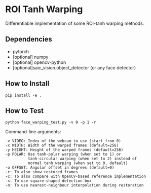 # ROI Tanh Warping
Differentiable implementation of some ROI-tanh warping methods.

## Dependencies
* pytorch
* \[optional\] numpy
* \[optional\] opencv-python
* \[optional\]saic_vision.object_detector (or any face detector)

## How to Install
`pip install -e .`

## How to Test
`python face_warping_test.py -v 0 -p 1 -r`

Command-line arguments:
```
-v VIDEO: Index of the webcam to use (start from 0)
-x WIDTH: Width of the warped frames (default=256)
-y HEIGHT: Height of the warped frames (default=256)
-p POLAR: Use tanh-polar warping (when set to 1) or 
          tanh-circular warping (when set to 2) instead of 
          normal tanh warping (when set to 0, default)
-o OFFSET: Angular offset in degrees (default=0)
-r: To also show restored frames
-c: To also compare with OpenCV-based reference implementation
-s: To use square-shaped detection box
-n: To use nearest-neighbour interpolation during restoration
```
